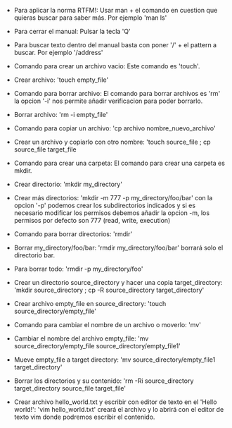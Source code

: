 - Para aplicar la norma RTFM!: Usar man + el comando en cuestion que quieras buscar para saber más. Por ejemplo 'man ls'

- Para cerrar el manual: Pulsar la tecla 'Q'

- Para buscar texto dentro del manual basta con poner '/' + el pattern a buscar. Por ejemplo '/address'

- Comando para crear un archivo vacio: Este comando es 'touch'.

- Crear archivo: 'touch empty_file'

- Comando para borrar archivo: El comando para borrar archivos es 'rm' la opcion '-i' nos permite añadir verificacion para poder borrarlo.

- Borrar archivo: 'rm -i empty_file'

- Comando para copiar un archivo: 'cp archivo nombre_nuevo_archivo'

- Crear un archivo y copiarlo con otro nombre: 'touch source_file ; cp source_file target_file

- Comando para crear una carpeta: El comando para crear una carpeta es mkdir.

- Crear directorio: 'mkdir my_directory'

- Crear más directorios: 'mkdir -m 777 -p my_directory/foo/bar' con la opcion '-p' podemos crear los subdirectorios indicados y si es necesario modificar los permisos debemos añadir la opcion -m, los permisos por defecto son 777 (read, write, execution)

- Comando para borrar directorios: 'rmdir'

- Borrar my_directory/foo/bar: 'rmdir my_directory/foo/bar' borrará solo el directorio bar.

- Para borrar todo: 'rmdir -p my_directory/foo'

- Crear un directorio source_directory y hacer una copia target_directory: 'mkdir source_directory ; cp -R source_directory target_directory'

- Crear archivo empty_file en source_directory: 'touch source_directory/empty_file'

- Comando para cambiar el nombre de un archivo o moverlo: 'mv'

- Cambiar el nombre del archivo empty_file: 'mv source_directory/empty_file source_directory/empty_file1'

- Mueve empty_file a target directory: 'mv source_directory/empty_file1 target_directory'

- Borrar los directorios y su contenido: 'rm -Ri source_directory target_directory source_file target_file'

- Crear archivo hello_world.txt y escribir con editor de texto en el 'Hello world!': 'vim hello_world.txt' creará el archivo y lo abrirá con el editor de texto vim donde podremos escribir el contenido.
